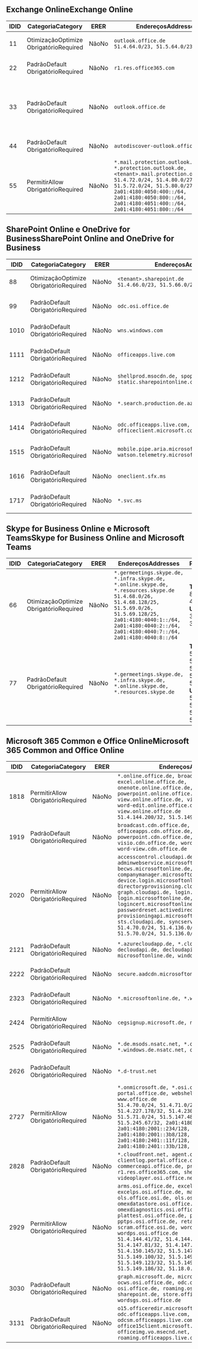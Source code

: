<!--THIS FILE IS AUTOMATICALLY GENERATED. MANUAL CHANGES WILL BE OVERWRITTEN.-->
<!--Please contact the Office 365 Endpoints team with any questions.-->
<!--Germany endpoints version 2018082900-->
<!--File generated 2018-09-28 14:38:24.7194-->

## <a name="exchange-online"></a><span data-ttu-id="24d3b-101">Exchange Online</span><span class="sxs-lookup"><span data-stu-id="24d3b-101">Exchange Online</span></span>

<span data-ttu-id="24d3b-102">ID</span><span class="sxs-lookup"><span data-stu-id="24d3b-102">ID</span></span> | <span data-ttu-id="24d3b-103">Categoria</span><span class="sxs-lookup"><span data-stu-id="24d3b-103">Category</span></span> | <span data-ttu-id="24d3b-104">ER</span><span class="sxs-lookup"><span data-stu-id="24d3b-104">ER</span></span> | <span data-ttu-id="24d3b-105">Endereços</span><span class="sxs-lookup"><span data-stu-id="24d3b-105">Addresses</span></span> | <span data-ttu-id="24d3b-106">Portas</span><span class="sxs-lookup"><span data-stu-id="24d3b-106">Ports</span></span>
-- | -------------------- | -- | ------------------------------------------------------------------------------------------------------------------------------------------------------------------------------------------------------------------------------------------------------------ | -------------------------------
<span data-ttu-id="24d3b-107">1</span><span class="sxs-lookup"><span data-stu-id="24d3b-107">1</span></span> | <span data-ttu-id="24d3b-108">Otimização</span><span class="sxs-lookup"><span data-stu-id="24d3b-108">Optimize</span></span><BR><span data-ttu-id="24d3b-109">Obrigatório</span><span class="sxs-lookup"><span data-stu-id="24d3b-109">Required</span></span> | <span data-ttu-id="24d3b-110">Não</span><span class="sxs-lookup"><span data-stu-id="24d3b-110">No</span></span> | `outlook.office.de`<BR>`51.4.64.0/23, 51.5.64.0/23` | <span data-ttu-id="24d3b-111">**TCP:** 443, 80</span><span class="sxs-lookup"><span data-stu-id="24d3b-111">**TCP:** 443, 80</span></span>
<span data-ttu-id="24d3b-112">2</span><span class="sxs-lookup"><span data-stu-id="24d3b-112">2</span></span> | <span data-ttu-id="24d3b-113">Padrão</span><span class="sxs-lookup"><span data-stu-id="24d3b-113">Default</span></span><BR><span data-ttu-id="24d3b-114">Obrigatório</span><span class="sxs-lookup"><span data-stu-id="24d3b-114">Required</span></span> | <span data-ttu-id="24d3b-115">Não</span><span class="sxs-lookup"><span data-stu-id="24d3b-115">No</span></span> | `r1.res.office365.com` | <span data-ttu-id="24d3b-116">**TCP:** 443, 80</span><span class="sxs-lookup"><span data-stu-id="24d3b-116">**TCP:** 443, 80</span></span>
<span data-ttu-id="24d3b-117">3</span><span class="sxs-lookup"><span data-stu-id="24d3b-117">3</span></span> | <span data-ttu-id="24d3b-118">Padrão</span><span class="sxs-lookup"><span data-stu-id="24d3b-118">Default</span></span><BR><span data-ttu-id="24d3b-119">Obrigatório</span><span class="sxs-lookup"><span data-stu-id="24d3b-119">Required</span></span> | <span data-ttu-id="24d3b-120">Não</span><span class="sxs-lookup"><span data-stu-id="24d3b-120">No</span></span> | `outlook.office.de` | <span data-ttu-id="24d3b-121">**TCP:** 143, 25, 587, 993, 995</span><span class="sxs-lookup"><span data-stu-id="24d3b-121">**TCP:** 143, 25, 587, 993, 995</span></span>
<span data-ttu-id="24d3b-122">4</span><span class="sxs-lookup"><span data-stu-id="24d3b-122">4</span></span> | <span data-ttu-id="24d3b-123">Padrão</span><span class="sxs-lookup"><span data-stu-id="24d3b-123">Default</span></span><BR><span data-ttu-id="24d3b-124">Obrigatório</span><span class="sxs-lookup"><span data-stu-id="24d3b-124">Required</span></span> | <span data-ttu-id="24d3b-125">Não</span><span class="sxs-lookup"><span data-stu-id="24d3b-125">No</span></span> | `autodiscover-outlook.office.de` | <span data-ttu-id="24d3b-126">**TCP:** 443, 80</span><span class="sxs-lookup"><span data-stu-id="24d3b-126">**TCP:** 443, 80</span></span>
<span data-ttu-id="24d3b-127">5</span><span class="sxs-lookup"><span data-stu-id="24d3b-127">5</span></span> | <span data-ttu-id="24d3b-128">Permitir</span><span class="sxs-lookup"><span data-stu-id="24d3b-128">Allow</span></span><BR><span data-ttu-id="24d3b-129">Obrigatório</span><span class="sxs-lookup"><span data-stu-id="24d3b-129">Required</span></span> | <span data-ttu-id="24d3b-130">Não</span><span class="sxs-lookup"><span data-stu-id="24d3b-130">No</span></span> | `*.mail.protection.outlook.de, *.protection.outlook.de, <tenant>.mail.protection.outlook.de`<BR>`51.4.72.0/24, 51.4.80.0/27, 51.5.72.0/24, 51.5.80.0/27, 2a01:4180:4050:400::/64, 2a01:4180:4050:800::/64, 2a01:4180:4051:400::/64, 2a01:4180:4051:800::/64` | <span data-ttu-id="24d3b-131">**TCP:** 25, 443</span><span class="sxs-lookup"><span data-stu-id="24d3b-131">**TCP:** 25, 443</span></span>

## <a name="sharepoint-online-and-onedrive-for-business"></a><span data-ttu-id="24d3b-132">SharePoint Online e OneDrive for Business</span><span class="sxs-lookup"><span data-stu-id="24d3b-132">SharePoint Online and OneDrive for Business</span></span>

<span data-ttu-id="24d3b-133">ID</span><span class="sxs-lookup"><span data-stu-id="24d3b-133">ID</span></span> | <span data-ttu-id="24d3b-134">Categoria</span><span class="sxs-lookup"><span data-stu-id="24d3b-134">Category</span></span> | <span data-ttu-id="24d3b-135">ER</span><span class="sxs-lookup"><span data-stu-id="24d3b-135">ER</span></span> | <span data-ttu-id="24d3b-136">Endereços</span><span class="sxs-lookup"><span data-stu-id="24d3b-136">Addresses</span></span> | <span data-ttu-id="24d3b-137">Portas</span><span class="sxs-lookup"><span data-stu-id="24d3b-137">Ports</span></span>
-- | -------------------- | -- | ------------------------------------------------------------------------------ | ----------------
<span data-ttu-id="24d3b-138">8</span><span class="sxs-lookup"><span data-stu-id="24d3b-138">8</span></span> | <span data-ttu-id="24d3b-139">Otimização</span><span class="sxs-lookup"><span data-stu-id="24d3b-139">Optimize</span></span><BR><span data-ttu-id="24d3b-140">Obrigatório</span><span class="sxs-lookup"><span data-stu-id="24d3b-140">Required</span></span> | <span data-ttu-id="24d3b-141">Não</span><span class="sxs-lookup"><span data-stu-id="24d3b-141">No</span></span> | `<tenant>.sharepoint.de`<BR>`51.4.66.0/23, 51.5.66.0/23` | <span data-ttu-id="24d3b-142">**TCP:** 443, 80</span><span class="sxs-lookup"><span data-stu-id="24d3b-142">**TCP:** 443, 80</span></span>
<span data-ttu-id="24d3b-143">9</span><span class="sxs-lookup"><span data-stu-id="24d3b-143">9</span></span> | <span data-ttu-id="24d3b-144">Padrão</span><span class="sxs-lookup"><span data-stu-id="24d3b-144">Default</span></span><BR><span data-ttu-id="24d3b-145">Obrigatório</span><span class="sxs-lookup"><span data-stu-id="24d3b-145">Required</span></span> | <span data-ttu-id="24d3b-146">Não</span><span class="sxs-lookup"><span data-stu-id="24d3b-146">No</span></span> | `odc.osi.office.de` | <span data-ttu-id="24d3b-147">**TCP:** 443, 80</span><span class="sxs-lookup"><span data-stu-id="24d3b-147">**TCP:** 443, 80</span></span>
<span data-ttu-id="24d3b-148">10</span><span class="sxs-lookup"><span data-stu-id="24d3b-148">10</span></span> | <span data-ttu-id="24d3b-149">Padrão</span><span class="sxs-lookup"><span data-stu-id="24d3b-149">Default</span></span><BR><span data-ttu-id="24d3b-150">Obrigatório</span><span class="sxs-lookup"><span data-stu-id="24d3b-150">Required</span></span> | <span data-ttu-id="24d3b-151">Não</span><span class="sxs-lookup"><span data-stu-id="24d3b-151">No</span></span> | `wns.windows.com` | <span data-ttu-id="24d3b-152">**TCP:** 443, 80</span><span class="sxs-lookup"><span data-stu-id="24d3b-152">**TCP:** 443, 80</span></span>
<span data-ttu-id="24d3b-153">11</span><span class="sxs-lookup"><span data-stu-id="24d3b-153">11</span></span> | <span data-ttu-id="24d3b-154">Padrão</span><span class="sxs-lookup"><span data-stu-id="24d3b-154">Default</span></span><BR><span data-ttu-id="24d3b-155">Obrigatório</span><span class="sxs-lookup"><span data-stu-id="24d3b-155">Required</span></span> | <span data-ttu-id="24d3b-156">Não</span><span class="sxs-lookup"><span data-stu-id="24d3b-156">No</span></span> | `officeapps.live.com` | <span data-ttu-id="24d3b-157">**TCP:** 443, 80</span><span class="sxs-lookup"><span data-stu-id="24d3b-157">**TCP:** 443, 80</span></span>
<span data-ttu-id="24d3b-158">12</span><span class="sxs-lookup"><span data-stu-id="24d3b-158">12</span></span> | <span data-ttu-id="24d3b-159">Padrão</span><span class="sxs-lookup"><span data-stu-id="24d3b-159">Default</span></span><BR><span data-ttu-id="24d3b-160">Obrigatório</span><span class="sxs-lookup"><span data-stu-id="24d3b-160">Required</span></span> | <span data-ttu-id="24d3b-161">Não</span><span class="sxs-lookup"><span data-stu-id="24d3b-161">No</span></span> | `shellprod.msocdn.de, spoprod-a.akamaihd.net, static.sharepointonline.com` | <span data-ttu-id="24d3b-162">**TCP:** 443, 80</span><span class="sxs-lookup"><span data-stu-id="24d3b-162">**TCP:** 443, 80</span></span>
<span data-ttu-id="24d3b-163">13</span><span class="sxs-lookup"><span data-stu-id="24d3b-163">13</span></span> | <span data-ttu-id="24d3b-164">Padrão</span><span class="sxs-lookup"><span data-stu-id="24d3b-164">Default</span></span><BR><span data-ttu-id="24d3b-165">Obrigatório</span><span class="sxs-lookup"><span data-stu-id="24d3b-165">Required</span></span> | <span data-ttu-id="24d3b-166">Não</span><span class="sxs-lookup"><span data-stu-id="24d3b-166">No</span></span> | `*.search.production.de.azuretrafficmanager.de` | <span data-ttu-id="24d3b-167">**TCP:** 443</span><span class="sxs-lookup"><span data-stu-id="24d3b-167">**TCP:** 443</span></span>
<span data-ttu-id="24d3b-168">14</span><span class="sxs-lookup"><span data-stu-id="24d3b-168">14</span></span> | <span data-ttu-id="24d3b-169">Padrão</span><span class="sxs-lookup"><span data-stu-id="24d3b-169">Default</span></span><BR><span data-ttu-id="24d3b-170">Obrigatório</span><span class="sxs-lookup"><span data-stu-id="24d3b-170">Required</span></span> | <span data-ttu-id="24d3b-171">Não</span><span class="sxs-lookup"><span data-stu-id="24d3b-171">No</span></span> | `odc.officeapps.live.com, officeclient.microsoft.com` | <span data-ttu-id="24d3b-172">**TCP:** 443, 80</span><span class="sxs-lookup"><span data-stu-id="24d3b-172">**TCP:** 443, 80</span></span>
<span data-ttu-id="24d3b-173">15</span><span class="sxs-lookup"><span data-stu-id="24d3b-173">15</span></span> | <span data-ttu-id="24d3b-174">Padrão</span><span class="sxs-lookup"><span data-stu-id="24d3b-174">Default</span></span><BR><span data-ttu-id="24d3b-175">Obrigatório</span><span class="sxs-lookup"><span data-stu-id="24d3b-175">Required</span></span> | <span data-ttu-id="24d3b-176">Não</span><span class="sxs-lookup"><span data-stu-id="24d3b-176">No</span></span> | `mobile.pipe.aria.microsoft.com, ssw.live.com, watson.telemetry.microsoft.com` | <span data-ttu-id="24d3b-177">**TCP:** 443, 80</span><span class="sxs-lookup"><span data-stu-id="24d3b-177">**TCP:** 443, 80</span></span>
<span data-ttu-id="24d3b-178">16</span><span class="sxs-lookup"><span data-stu-id="24d3b-178">16</span></span> | <span data-ttu-id="24d3b-179">Padrão</span><span class="sxs-lookup"><span data-stu-id="24d3b-179">Default</span></span><BR><span data-ttu-id="24d3b-180">Obrigatório</span><span class="sxs-lookup"><span data-stu-id="24d3b-180">Required</span></span> | <span data-ttu-id="24d3b-181">Não</span><span class="sxs-lookup"><span data-stu-id="24d3b-181">No</span></span> | `oneclient.sfx.ms` | <span data-ttu-id="24d3b-182">**TCP:** 443, 80</span><span class="sxs-lookup"><span data-stu-id="24d3b-182">**TCP:** 443, 80</span></span>
<span data-ttu-id="24d3b-183">17</span><span class="sxs-lookup"><span data-stu-id="24d3b-183">17</span></span> | <span data-ttu-id="24d3b-184">Padrão</span><span class="sxs-lookup"><span data-stu-id="24d3b-184">Default</span></span><BR><span data-ttu-id="24d3b-185">Obrigatório</span><span class="sxs-lookup"><span data-stu-id="24d3b-185">Required</span></span> | <span data-ttu-id="24d3b-186">Não</span><span class="sxs-lookup"><span data-stu-id="24d3b-186">No</span></span> | `*.svc.ms` | <span data-ttu-id="24d3b-187">**TCP:** 443, 80</span><span class="sxs-lookup"><span data-stu-id="24d3b-187">**TCP:** 443, 80</span></span>

## <a name="skype-for-business-online-and-microsoft-teams"></a><span data-ttu-id="24d3b-188">Skype for Business Online e Microsoft Teams</span><span class="sxs-lookup"><span data-stu-id="24d3b-188">Skype for Business Online and Microsoft Teams</span></span>

<span data-ttu-id="24d3b-189">ID</span><span class="sxs-lookup"><span data-stu-id="24d3b-189">ID</span></span> | <span data-ttu-id="24d3b-190">Categoria</span><span class="sxs-lookup"><span data-stu-id="24d3b-190">Category</span></span> | <span data-ttu-id="24d3b-191">ER</span><span class="sxs-lookup"><span data-stu-id="24d3b-191">ER</span></span> | <span data-ttu-id="24d3b-192">Endereços</span><span class="sxs-lookup"><span data-stu-id="24d3b-192">Addresses</span></span> | <span data-ttu-id="24d3b-193">Portas</span><span class="sxs-lookup"><span data-stu-id="24d3b-193">Ports</span></span>
-- | -------------------- | -- | ----------------------------------------------------------------------------------------------------------------------------------------------------------------------------------------------------------------------------------------------- | --------------------------------------------------
<span data-ttu-id="24d3b-194">6</span><span class="sxs-lookup"><span data-stu-id="24d3b-194">6</span></span> | <span data-ttu-id="24d3b-195">Otimização</span><span class="sxs-lookup"><span data-stu-id="24d3b-195">Optimize</span></span><BR><span data-ttu-id="24d3b-196">Obrigatório</span><span class="sxs-lookup"><span data-stu-id="24d3b-196">Required</span></span> | <span data-ttu-id="24d3b-197">Não</span><span class="sxs-lookup"><span data-stu-id="24d3b-197">No</span></span> | `*.germeetings.skype.de, *.infra.skype.de, *.online.skype.de, *.resources.skype.de`<BR>`51.4.68.0/26, 51.4.68.128/25, 51.5.69.0/26, 51.5.69.128/25, 2a01:4180:4040:1::/64, 2a01:4180:4040:2::/64, 2a01:4180:4040:7::/64, 2a01:4180:4040:8::/64` | <span data-ttu-id="24d3b-198">**TCP:** 443, 80</span><span class="sxs-lookup"><span data-stu-id="24d3b-198">**TCP:** 443, 80</span></span><BR><span data-ttu-id="24d3b-199">**UDP:** 3478</span><span class="sxs-lookup"><span data-stu-id="24d3b-199">**UDP:** 3478</span></span>
<span data-ttu-id="24d3b-200">7</span><span class="sxs-lookup"><span data-stu-id="24d3b-200">7</span></span> | <span data-ttu-id="24d3b-201">Padrão</span><span class="sxs-lookup"><span data-stu-id="24d3b-201">Default</span></span><BR><span data-ttu-id="24d3b-202">Obrigatório</span><span class="sxs-lookup"><span data-stu-id="24d3b-202">Required</span></span> | <span data-ttu-id="24d3b-203">Não</span><span class="sxs-lookup"><span data-stu-id="24d3b-203">No</span></span> | `*.germeetings.skype.de, *.infra.skype.de, *.online.skype.de, *.resources.skype.de` | <span data-ttu-id="24d3b-204">**TCP:** 5061, 50000-59999</span><span class="sxs-lookup"><span data-stu-id="24d3b-204">**TCP:** 5061, 50000-59999</span></span><BR><span data-ttu-id="24d3b-205">**UDP:** 50000-59999</span><span class="sxs-lookup"><span data-stu-id="24d3b-205">**UDP:** 50000-59999</span></span>

## <a name="microsoft-365-common-and-office-online"></a><span data-ttu-id="24d3b-206">Microsoft 365 Common e Office Online</span><span class="sxs-lookup"><span data-stu-id="24d3b-206">Microsoft 365 Common and Office Online</span></span>

<span data-ttu-id="24d3b-207">ID</span><span class="sxs-lookup"><span data-stu-id="24d3b-207">ID</span></span> | <span data-ttu-id="24d3b-208">Categoria</span><span class="sxs-lookup"><span data-stu-id="24d3b-208">Category</span></span> | <span data-ttu-id="24d3b-209">ER</span><span class="sxs-lookup"><span data-stu-id="24d3b-209">ER</span></span> | <span data-ttu-id="24d3b-210">Endereços</span><span class="sxs-lookup"><span data-stu-id="24d3b-210">Addresses</span></span> | <span data-ttu-id="24d3b-211">Portas</span><span class="sxs-lookup"><span data-stu-id="24d3b-211">Ports</span></span>
-- | ------------------- | -- | ------------------------------------------------------------------------------------------------------------------------------------------------------------------------------------------------------------------------------------------------------------------------------------------------------------------------------------------------------------------------------------------------------------------------------------------------------------------------------------------------------------------------------------------------------------------------------------------------ | ----------------
<span data-ttu-id="24d3b-212">18</span><span class="sxs-lookup"><span data-stu-id="24d3b-212">18</span></span> | <span data-ttu-id="24d3b-213">Permitir</span><span class="sxs-lookup"><span data-stu-id="24d3b-213">Allow</span></span><BR><span data-ttu-id="24d3b-214">Obrigatório</span><span class="sxs-lookup"><span data-stu-id="24d3b-214">Required</span></span> | <span data-ttu-id="24d3b-215">Não</span><span class="sxs-lookup"><span data-stu-id="24d3b-215">No</span></span> | `*.online.office.de, broadcast.online.office.de, excel.online.office.de, onenote.online.office.de, powerpoint.online.office.de, view.online.office.de, visio.online.office.de, word-edit.online.office.de, word-view.online.office.de`<BR>`51.4.144.200/32, 51.5.149.3/32, 51.18.16.0/23` | <span data-ttu-id="24d3b-216">**TCP:** 443</span><span class="sxs-lookup"><span data-stu-id="24d3b-216">**TCP:** 443</span></span>
<span data-ttu-id="24d3b-217">19</span><span class="sxs-lookup"><span data-stu-id="24d3b-217">19</span></span> | <span data-ttu-id="24d3b-218">Padrão</span><span class="sxs-lookup"><span data-stu-id="24d3b-218">Default</span></span><BR><span data-ttu-id="24d3b-219">Obrigatório</span><span class="sxs-lookup"><span data-stu-id="24d3b-219">Required</span></span> | <span data-ttu-id="24d3b-220">Não</span><span class="sxs-lookup"><span data-stu-id="24d3b-220">No</span></span> | `broadcast.cdn.office.de, excel.cdn.office.de, officeapps.cdn.office.de, onenote.cdn.office.de, powerpoint.cdn.office.de, view.cdn.office.de, visio.cdn.office.de, word-edit.cdn.office.de, word-view.cdn.office.de` | <span data-ttu-id="24d3b-221">**TCP:** 443</span><span class="sxs-lookup"><span data-stu-id="24d3b-221">**TCP:** 443</span></span>
<span data-ttu-id="24d3b-222">20</span><span class="sxs-lookup"><span data-stu-id="24d3b-222">20</span></span> | <span data-ttu-id="24d3b-223">Permitir</span><span class="sxs-lookup"><span data-stu-id="24d3b-223">Allow</span></span><BR><span data-ttu-id="24d3b-224">Obrigatório</span><span class="sxs-lookup"><span data-stu-id="24d3b-224">Required</span></span> | <span data-ttu-id="24d3b-225">Não</span><span class="sxs-lookup"><span data-stu-id="24d3b-225">No</span></span> | `accesscontrol.cloudapi.de, adminwebservice.microsoftonline.de, becws.microsoftonline.de, companymanager.microsoftonline.de, device.login.microsoftonline.de, directoryprovisioning.cloudapi.de, graph.cloudapi.de, login.cloudapi.de, login.microsoftonline.de, logincert.microsoftonline.de, pas.cloudapi.de, passwordreset.activedirectory.microsoftazure.de, provisioningapi.microsoftonline.de, sts.cloudapi.de, syncservice.microsoftonline.de`<BR>`51.4.70.0/24, 51.4.136.0/24, 51.4.144.0/24, 51.5.70.0/24, 51.5.136.0/24, 51.5.144.0/24` | <span data-ttu-id="24d3b-226">**TCP:** 443, 80</span><span class="sxs-lookup"><span data-stu-id="24d3b-226">**TCP:** 443, 80</span></span>
<span data-ttu-id="24d3b-227">21</span><span class="sxs-lookup"><span data-stu-id="24d3b-227">21</span></span> | <span data-ttu-id="24d3b-228">Padrão</span><span class="sxs-lookup"><span data-stu-id="24d3b-228">Default</span></span><BR><span data-ttu-id="24d3b-229">Obrigatório</span><span class="sxs-lookup"><span data-stu-id="24d3b-229">Required</span></span> | <span data-ttu-id="24d3b-230">Não</span><span class="sxs-lookup"><span data-stu-id="24d3b-230">No</span></span> | `*.azurecloudapp.de, *.cloudapi.de, *.windows.de, decloudapi.de, decloudapi.net, decloudapp.net, microsoftonline.de, windowsazure.de` | <span data-ttu-id="24d3b-231">**TCP:** 443, 80</span><span class="sxs-lookup"><span data-stu-id="24d3b-231">**TCP:** 443, 80</span></span>
<span data-ttu-id="24d3b-232">22</span><span class="sxs-lookup"><span data-stu-id="24d3b-232">22</span></span> | <span data-ttu-id="24d3b-233">Padrão</span><span class="sxs-lookup"><span data-stu-id="24d3b-233">Default</span></span><BR><span data-ttu-id="24d3b-234">Obrigatório</span><span class="sxs-lookup"><span data-stu-id="24d3b-234">Required</span></span> | <span data-ttu-id="24d3b-235">Não</span><span class="sxs-lookup"><span data-stu-id="24d3b-235">No</span></span> | `secure.aadcdn.microsoftonline-p.com` | <span data-ttu-id="24d3b-236">**TCP:** 443, 80</span><span class="sxs-lookup"><span data-stu-id="24d3b-236">**TCP:** 443, 80</span></span>
<span data-ttu-id="24d3b-237">23</span><span class="sxs-lookup"><span data-stu-id="24d3b-237">23</span></span> | <span data-ttu-id="24d3b-238">Padrão</span><span class="sxs-lookup"><span data-stu-id="24d3b-238">Default</span></span><BR><span data-ttu-id="24d3b-239">Obrigatório</span><span class="sxs-lookup"><span data-stu-id="24d3b-239">Required</span></span> | <span data-ttu-id="24d3b-240">Não</span><span class="sxs-lookup"><span data-stu-id="24d3b-240">No</span></span> | `*.microsoftonline.de, *.windows.net` | <span data-ttu-id="24d3b-241">**TCP:** 443, 80</span><span class="sxs-lookup"><span data-stu-id="24d3b-241">**TCP:** 443, 80</span></span>
<span data-ttu-id="24d3b-242">24</span><span class="sxs-lookup"><span data-stu-id="24d3b-242">24</span></span> | <span data-ttu-id="24d3b-243">Permitir</span><span class="sxs-lookup"><span data-stu-id="24d3b-243">Allow</span></span><BR><span data-ttu-id="24d3b-244">Obrigatório</span><span class="sxs-lookup"><span data-stu-id="24d3b-244">Required</span></span> | <span data-ttu-id="24d3b-245">Não</span><span class="sxs-lookup"><span data-stu-id="24d3b-245">No</span></span> | `cegsignup.microsoft.de, negsignup.microsoft.de` | <span data-ttu-id="24d3b-246">**TCP:** 443, 80</span><span class="sxs-lookup"><span data-stu-id="24d3b-246">**TCP:** 443, 80</span></span>
<span data-ttu-id="24d3b-247">25</span><span class="sxs-lookup"><span data-stu-id="24d3b-247">25</span></span> | <span data-ttu-id="24d3b-248">Padrão</span><span class="sxs-lookup"><span data-stu-id="24d3b-248">Default</span></span><BR><span data-ttu-id="24d3b-249">Obrigatório</span><span class="sxs-lookup"><span data-stu-id="24d3b-249">Required</span></span> | <span data-ttu-id="24d3b-250">Não</span><span class="sxs-lookup"><span data-stu-id="24d3b-250">No</span></span> | `*.de.msods.nsatc.net, *.office.de.akadns.net, *.windows.de.nsatc.net, officehome.msocdn.de` | <span data-ttu-id="24d3b-251">**TCP:** 443, 80</span><span class="sxs-lookup"><span data-stu-id="24d3b-251">**TCP:** 443, 80</span></span>
<span data-ttu-id="24d3b-252">26</span><span class="sxs-lookup"><span data-stu-id="24d3b-252">26</span></span> | <span data-ttu-id="24d3b-253">Padrão</span><span class="sxs-lookup"><span data-stu-id="24d3b-253">Default</span></span><BR><span data-ttu-id="24d3b-254">Obrigatório</span><span class="sxs-lookup"><span data-stu-id="24d3b-254">Required</span></span> | <span data-ttu-id="24d3b-255">Não</span><span class="sxs-lookup"><span data-stu-id="24d3b-255">No</span></span> | `*.d-trust.net` | <span data-ttu-id="24d3b-256">**TCP:** 443, 80</span><span class="sxs-lookup"><span data-stu-id="24d3b-256">**TCP:** 443, 80</span></span>
<span data-ttu-id="24d3b-257">27</span><span class="sxs-lookup"><span data-stu-id="24d3b-257">27</span></span> | <span data-ttu-id="24d3b-258">Permitir</span><span class="sxs-lookup"><span data-stu-id="24d3b-258">Allow</span></span><BR><span data-ttu-id="24d3b-259">Obrigatório</span><span class="sxs-lookup"><span data-stu-id="24d3b-259">Required</span></span> | <span data-ttu-id="24d3b-260">Não</span><span class="sxs-lookup"><span data-stu-id="24d3b-260">No</span></span> | `*.onmicrosoft.de, *.osi.office.de, office.de, portal.office.de, webshell.suite.office.de, www.office.de`<BR>`51.4.70.0/24, 51.4.71.0/24, 51.4.226.115/32, 51.4.227.178/32, 51.4.230.178/32, 51.5.70.0/24, 51.5.71.0/24, 51.5.147.48/32, 51.5.242.163/32, 51.5.245.67/32, 2a01:4180:2001::92/128, 2a01:4180:2001::234/128, 2a01:4180:2001::3b8/128, 2a01:4180:2401::11f/128, 2a01:4180:2401::33b/128, 2a01:4180:2401::55b/128` | <span data-ttu-id="24d3b-261">**TCP:** 443, 80</span><span class="sxs-lookup"><span data-stu-id="24d3b-261">**TCP:** 443, 80</span></span>
<span data-ttu-id="24d3b-262">28</span><span class="sxs-lookup"><span data-stu-id="24d3b-262">28</span></span> | <span data-ttu-id="24d3b-263">Padrão</span><span class="sxs-lookup"><span data-stu-id="24d3b-263">Default</span></span><BR><span data-ttu-id="24d3b-264">Obrigatório</span><span class="sxs-lookup"><span data-stu-id="24d3b-264">Required</span></span> | <span data-ttu-id="24d3b-265">Não</span><span class="sxs-lookup"><span data-stu-id="24d3b-265">No</span></span> | `*.cloudfront.net, agent.office.de, clientlog.portal.office.de, commerceapi.office.de, prod.msocdn.de, r1.res.office365.com, shellprod.msocdn.de, videoplayer.osi.office.net` | <span data-ttu-id="24d3b-266">**TCP:** 443, 80</span><span class="sxs-lookup"><span data-stu-id="24d3b-266">**TCP:** 443, 80</span></span>
<span data-ttu-id="24d3b-267">29</span><span class="sxs-lookup"><span data-stu-id="24d3b-267">29</span></span> | <span data-ttu-id="24d3b-268">Permitir</span><span class="sxs-lookup"><span data-stu-id="24d3b-268">Allow</span></span><BR><span data-ttu-id="24d3b-269">Obrigatório</span><span class="sxs-lookup"><span data-stu-id="24d3b-269">Required</span></span> | <span data-ttu-id="24d3b-270">Não</span><span class="sxs-lookup"><span data-stu-id="24d3b-270">No</span></span> | `arms.osi.office.de, excelcs.osi.office.de, excelps.osi.office.de, manage.osi.office.de, ols.office.osi.de, ols.osi.office.de, omexdatastore.osi.office.de, omexdiagnostics.osi.office.de, plattest.osi.office.de, pptcs.osi.office.de, pptps.osi.office.de, retailer.osi.office.de, scram.office.osi.de, wordcs.osi.office.de, wordps.osi.office.de`<BR>`51.4.144.41/32, 51.4.144.174/32, 51.4.145.38/32, 51.4.147.81/32, 51.4.147.233/32, 51.4.148.12/32, 51.4.150.145/32, 51.5.147.242/32, 51.5.149.100/32, 51.5.149.119/32, 51.5.149.123/32, 51.5.149.180/32, 51.5.149.186/32, 51.18.0.0/21` | <span data-ttu-id="24d3b-271">**TCP:** 443, 80</span><span class="sxs-lookup"><span data-stu-id="24d3b-271">**TCP:** 443, 80</span></span>
<span data-ttu-id="24d3b-272">30</span><span class="sxs-lookup"><span data-stu-id="24d3b-272">30</span></span> | <span data-ttu-id="24d3b-273">Padrão</span><span class="sxs-lookup"><span data-stu-id="24d3b-273">Default</span></span><BR><span data-ttu-id="24d3b-274">Obrigatório</span><span class="sxs-lookup"><span data-stu-id="24d3b-274">Required</span></span> | <span data-ttu-id="24d3b-275">Não</span><span class="sxs-lookup"><span data-stu-id="24d3b-275">No</span></span> | `graph.microsoft.de, microsoftonline.de, ocws.osi.office.de, odc.osi.office.de, osi.office.de, roaming.osi.office.de, sharepoint.de, store.office.de, wordsgs.osi.office.de` | <span data-ttu-id="24d3b-276">**TCP:** 443, 80</span><span class="sxs-lookup"><span data-stu-id="24d3b-276">**TCP:** 443, 80</span></span>
<span data-ttu-id="24d3b-277">31</span><span class="sxs-lookup"><span data-stu-id="24d3b-277">31</span></span> | <span data-ttu-id="24d3b-278">Padrão</span><span class="sxs-lookup"><span data-stu-id="24d3b-278">Default</span></span><BR><span data-ttu-id="24d3b-279">Obrigatório</span><span class="sxs-lookup"><span data-stu-id="24d3b-279">Required</span></span> | <span data-ttu-id="24d3b-280">Não</span><span class="sxs-lookup"><span data-stu-id="24d3b-280">No</span></span> | `o15.officeredir.microsoft.com, odc.officeapps.live.com, odcsm.officeapps.live.com, office.microsoft.com, office15client.microsoft.com, officeimg.vo.msecnd.net, roaming.officeapps.live.com` | <span data-ttu-id="24d3b-281">**TCP:** 443, 80</span><span class="sxs-lookup"><span data-stu-id="24d3b-281">**TCP:** 443, 80</span></span>
